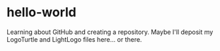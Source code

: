 # hello-world
Learning about GitHub and creating a repository. Maybe I'll deposit my LogoTurtle and LightLogo files here... or there.
